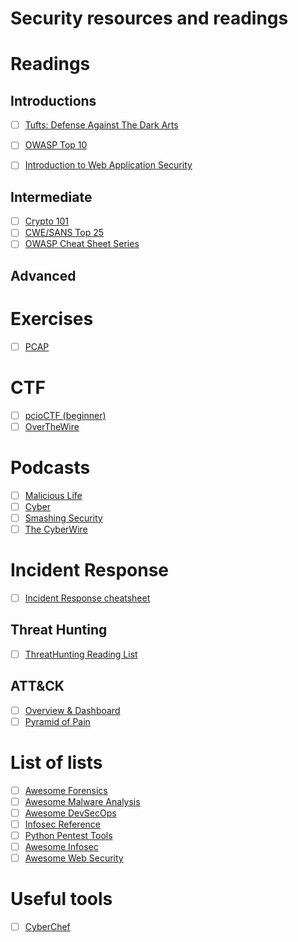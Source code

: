 # Security resources and readings

# Readings
## Introductions
- [ ] [Tufts: Defense Against The Dark Arts](https://tuftsdev.github.io/DefenseAgainstTheDarkArts/)
- [ ] [OWASP Top 10](https://github.com/OWASP/Top10/blob/master/2017/OWASP%20Top%2010-2017%20(en).pdf)
- [ ] [Introduction to Web Application Security](https://www.slideshare.net/nragupathy/introduction-to-web-application-security-blackhoodie-us-2018)


## Intermediate
- [ ] [Crypto 101](https://www.crypto101.io/Crypto101.pdf)
- [ ] [CWE/SANS Top 25](http://cwe.mitre.org/top25/)
- [ ] [OWASP Cheat Sheet Series](https://github.com/OWASP/CheatSheetSeries/tree/master/cheatsheets)

## Advanced

# Exercises
- [ ] [PCAP](https://www.malware-traffic-analysis.net/training-exercises.html)

# CTF
- [ ] [pcioCTF (beginner)](https://picoctf.com/)
- [ ] [OverTheWire](https://overthewire.org/wargames/)

# Podcasts
- [ ] [Malicious Life](https://malicious.life)
- [ ] [Cyber](https://motherboard.vice.com/en_us/topic/cyber)
- [ ] [Smashing Security](https://www.smashingsecurity.com)
- [ ] [The CyberWire](https://thecyberwire.com)

# Incident Response
- [ ] [Incident Response cheatsheet](https://github.com/certsocietegenerale/IRM/tree/master/EN)

## Threat Hunting
- [ ] [ThreatHunting Reading List](https://www.threathunting.net/reading-list)

## ATT&CK
- [ ] [Overview & Dashboard](https://attack.mitre.org/)
- [ ] [Pyramid of Pain](http://detect-respond.blogspot.com/2013/03/the-pyramid-of-pain.html)

# List of lists
- [ ] [Awesome Forensics](https://github.com/cugu/awesome-forensics)
- [ ] [Awesome Malware Analysis](https://github.com/rshipp/awesome-malware-analysis)
- [ ] [Awesome DevSecOps](https://github.com/devsecops/awesome-devsecops)
- [ ] [Infosec Reference](https://github.com/rmusser01/Infosec_Reference)
- [ ] [Python Pentest Tools](https://github.com/dloss/python-pentest-tools)
- [ ] [Awesome Infosec](https://github.com/onlurking/awesome-infosec)
- [ ] [Awesome Web Security](https://github.com/qazbnm456/awesome-web-security)

# Useful tools
- [ ] [CyberChef](https://gchq.github.io/CyberChef/)

